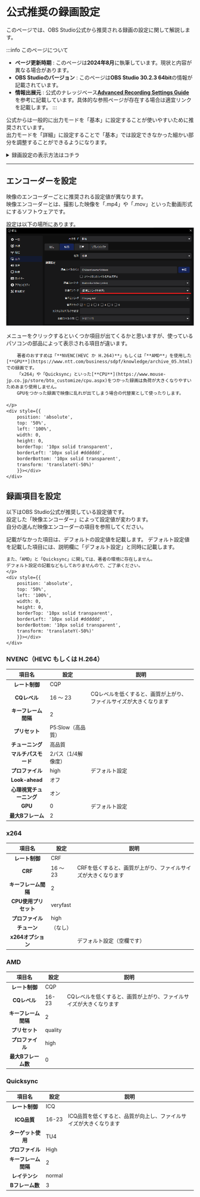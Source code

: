 # 公式推奨の録画設定

このページでは、OBS Studio公式から推奨される録画の設定に関して解説します。

:::info このページについて

- **ページ更新時期** : このページは**2024年8月**に執筆しています。現状と内容が異なる場合があります。
- **OBS Studioのバージョン** : このページは**OBS Studio 30.2.3 64bit**の情報が記載されています。
- **情報出展元** : 公式のナレッジベース[**Advanced Recording Settings Guide**](https://obsproject.com/kb/advanced-recording-settings-guide)を参考に記載しています。具体的な参照ページが存在する場合は適宜リンクを記載します。
:::

公式からは一般的に出力モードを「基本」に設定することが使いやすいために推奨されています。  
出力モードを「詳細」に設定することで「基本」では設定できなかった細かい部分を調整することができるようになります。  

<details>
  	<summary>録画設定の表示方法はコチラ</summary>

	|画像|説明|
	|:---:|---|
	||まずは設定画面を表示します。<br></br>設定画面の開き方が分からない人は[**コチラ**](/docs/obs_studio/settings/how_to_start.md)を確認します。|
	|![setting_output_base](setting_output_base.png)|左の項目から「**出力**」を選択します。|
	|![setting_output_output_mode](setting_output_output_mode.png)|画面上部の「出力モード」から「**詳細**」を選択します。<br></br>|
	|![setting_output_select_record](setting_output_select_record.png)|項目が左の画像のように変更されたことを確認します。<br></br>現在「配信」の項目が開かれているので、上部のタブから「**録画**」をクリックします。|
	|![setting_output_recording](setting_output_recording.png)|左のような画面が表示されていれば成功です。|

</details>

***

## エンコーダーを設定

映像のエンコーダーごとに推奨される設定値が異なります。  
映像エンコーダーとは、撮影した映像を「.mp4」や「.mov」といった動画形式にするソフトウェアです。  

設定は以下の場所にあります。
![setting_output_select_encorder](setting_output_select_encorder.png)

<div style={{ display: 'flex', justifyContent: 'flex-end', alignItems: 'center' }}>
  <div style={{
    position: 'relative',
    display: 'inline-block',
    padding: '10px 20px',
    backgroundColor: '#dddddd',
    borderRadius: '15px',
    color: 'black',
    marginRight: '10px',
    boxSizing: 'border-box',
    lineHeight: '1.4em',
  }}>
    <p style={{ 
      margin: 0, 
      display: 'block',
      lineHeight: '1.4em',
    }}>
		メニューをクリックするといくつか項目が出てくるかと思いますが、使っているパソコンの部品によって表示される項目が違います。  

		著者のおすすめは「**NVENC(HEVC か H.264)**」もしくは「**AMD**」を使用した[**GPU**](https://www.ntt.com/business/sdpf/knowledge/archive_05.html)での録画です。  
		「x264」や「Quicksync」といった[**CPU**](https://www.mouse-jp.co.jp/store/bto_customize/cpu.aspx)をつかった録画は負荷が大きくなりやすいためあまり使用しません。  
		GPUをつかった録画で映像に乱れが出てしまう場合の代替案として使ったりします。

    </p>
    <div style={{
		position: 'absolute',
		top: '50%',
		left: '100%',
		width: 0,
		height: 0,
		borderTop: '10px solid transparent',
		borderLeft: '10px solid #dddddd',
		borderBottom: '10px solid transparent',
		transform: 'translateY(-50%)'
		}}></div>
	</div>
</div>

## 録画項目を設定

以下はOBS Studio公式が推奨している設定値です。  
設定した「映像エンコーダー」によって設定値が変わります。  
自分の選んだ映像エンコーダーの項目を参照してください。

<div style={{ display: 'flex', justifyContent: 'flex-end', alignItems: 'center' }}>
  <div style={{
    position: 'relative',
    display: 'inline-block',
    padding: '10px 20px',
    backgroundColor: '#dddddd',
    borderRadius: '15px',
    color: 'black',
    marginRight: '10px',
    boxSizing: 'border-box',
    lineHeight: '1.4em',
  }}>
    <p style={{ 
      margin: 0, 
      display: 'block',
      lineHeight: '1.4em',
    }}>
	記載がなかった項目は、デフォルトの設定値を記載します。  
	デフォルト設定値を記載した項目には、説明欄に「デフォルト設定」と同時に記載します。

	また、「AMD」と「Quicksync」に関しては、著者の環境に存在しません。  
	デフォルト設定の記載などもしておりませんので、ご了承ください。
    </p>
    <div style={{
		position: 'absolute',
		top: '50%',
		left: '100%',
		width: 0,
		height: 0,
		borderTop: '10px solid transparent',
		borderLeft: '10px solid #dddddd',
		borderBottom: '10px solid transparent',
		transform: 'translateY(-50%)'
		}}></div>
	</div>
</div>

### NVENC（HEVC もしくは H.264）

| 項目名 | 設定 | 説明 |
|:--:|---|---|
| **レート制御** | CQP | |
| **CQレベル** | 16 ～ 23 | CQレベルを低くすると、画質が上がり、ファイルサイズが大きくなります |
| **キーフレーム間隔** | 2 ||
| **プリセット** | P5:Slow（高品質）||
| **チューニング** | 高品質 ||
| **マルチパスモード** | 2パス（1/4解像度） ||
| **プロファイル** | high |デフォルト設定|
| **Look-ahead** | オフ ||
| **心理視覚チューニング** | オン ||
| **GPU** | 0 |デフォルト設定|
| **最大Bフレーム** | 2 ||

### x264

| 項目名 | 設定 | 説明 |
|:--:|---|---|
| **レート制御** | CRF ||
| **CRF** | 16 ～ 23 | CRFを低くすると、画質が上がり、ファイルサイズが大きくなります|
| **キーフレーム間隔** | 2 ||
| **CPU使用プリセット** | veryfast ||
| **プロファイル** | high ||
| **チューン** | （なし） ||
|**x264オプション**|　|デフォルト設定（空欄です）|

### AMD

| 項目名 | 設定 | 説明 |
|:--:|---|---|
| **レート制御** | CQP ||
| **CQレベル** | 16-23| CQレベルを低くすると、画質が上がり、ファイルサイズが大きくなります|
| **キーフレーム間隔** | 2 ||
| **プリセット** | quality ||
| **プロファイル** | high ||
| **最大Bフレーム数** | 0 ||

### Quicksync

| 項目名 | 設定 | 説明 |
|:--:|---|---|
| **レート制御** | ICQ ||
| **ICQ品質** | 16-23|ICQ品質を低くすると、品質が向上し、ファイルサイズが大きくなります |
| **ターゲット使用** | TU4 ||
| **プロファイル** | High ||
| **キーフレーム間隔** | 2 ||
| **レイテンシ** | normal ||
| **Bフレーム数** | 3 ||
